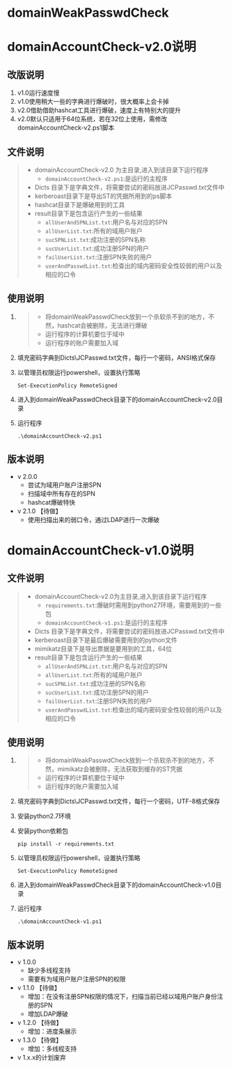 # domainWeakPasswdCheck

# domainAccountCheck-v2.0说明

## 改版说明

1. v1.0运行速度慢
2. v1.0使用稍大一些的字典进行爆破时，很大概率上会卡掉
3. v2.0借助借助hashcat工具进行爆破，速度上有特别大的提升
4. v2.0默认只适用于64位系统，若在32位上使用，需修改domainAccountCheck-v2.ps1脚本

## 文件说明

> - domainAccountCheck-v2.0 为主目录,进入到该目录下运行程序
>   - `domainAccountCheck-v2.ps1`:是运行的主程序
> - Dicts 目录下是字典文件，将需要尝试的密码放进JCPasswd.txt文件中
> - kerberoast目录下是导出ST的凭据所用到的ps脚本
> - hashcat目录下是爆破用到的工具
> - result目录下是包含运行产生的一些结果
>   - `allUserAndSPNList.txt`:用户名与对应的SPN
>   - `allUserList.txt`:所有的域用户账户
>   - `sucSPNList.txt`:成功注册的SPN名称
>   - `sucUserList.txt`:成功注册SPN的用户
>   - `failUserList.txt`:注册SPN失败的用户
>   - `userAndPasswdList.txt`:检查出的域内密码安全性较弱的用户以及相应的口令

## 使用说明

1. > - 将domainWeakPasswdCheck放到一个杀软杀不到的地方，不然，hashcat会被删除，无法进行爆破
   > - 运行程序的计算机要位于域中
   > - 运行程序的账户需要加入域

2. 填充密码字典到Dicts\JCPasswd.txt文件，每行一个密码，ANSI格式保存

3. 以管理员权限运行powershell，设置执行策略

   `Set-ExecutionPolicy RemoteSigned`

4. 进入到domainWeakPasswdCheck目录下的domainAccountCheck-v2.0目录

5. 运行程序

   `.\domainAccountCheck-v2.ps1`

## 版本说明

- v 2.0.0
  - 尝试为域用户账户注册SPN
  - 扫描域中所有存在的SPN
  - hashcat爆破特快
- v 2.1.0 【待做】
  - 使用扫描出来的弱口令，通过LDAP进行一次爆破

# domainAccountCheck-v1.0说明

## 文件说明



> - domainAccountCheck-v2.0为主目录,进入到该目录下运行程序
>   - `requirements.txt`:爆破时需用到python27环境，需要用到的一些包
>   - `domainAccountCheck-v1.ps1`:是运行的主程序
> - Dicts 目录下是字典文件，将需要尝试的密码放进JCPasswd.txt文件中
> - kerberoast目录下是最后爆破需要用到的python文件
> - mimikatz目录下是导出票据是要用到的工具，64位
> - result目录下是包含运行产生的一些结果
>   - `allUserAndSPNList.txt`:用户名与对应的SPN
>   - `allUserList.txt`:所有的域用户账户
>   - `sucSPNList.txt`:成功注册的SPN名称
>   - `sucUserList.txt`:成功注册SPN的用户
>   - `failUserList.txt`:注册SPN失败的用户
>   - `userAndPasswdList.txt`:检查出的域内密码安全性较弱的用户以及相应的口令

## 使用说明

1. > - 将domainWeakPasswdCheck放到一个杀软杀不到的地方，不然，mimikatz会被删除，无法获取到缓存的ST凭据
   > - 运行程序的计算机要位于域中
   > - 运行程序的账户需要加入域

2. 填充密码字典到Dicts\JCPasswd.txt文件，每行一个密码，UTF-8格式保存

3. 安装python2.7环境

4. 安装python依赖包

   `pip install -r requirements.txt`

5. 以管理员权限运行powershell，设置执行策略

   `Set-ExecutionPolicy RemoteSigned`

6. 进入到domainWeakPasswdCheck目录下的domainAccountCheck-v1.0目录

7. 运行程序

   `.\domainAccountCheck-v1.ps1`

## 版本说明

- v 1.0.0
  - 缺少多线程支持
  - 需要有为域用户账户注册SPN的权限
- v 1.1.0 【待做】
  - 增加：在没有注册SPN权限的情况下，扫描当前已经以域用户账户身份注册的SPN
  - 增加LDAP爆破
- v 1.2.0 【待做】
  - 增加：进度条展示
- v 1.3.0 【待做】
  - 增加：多线程支持
- v 1.x.x的计划废弃